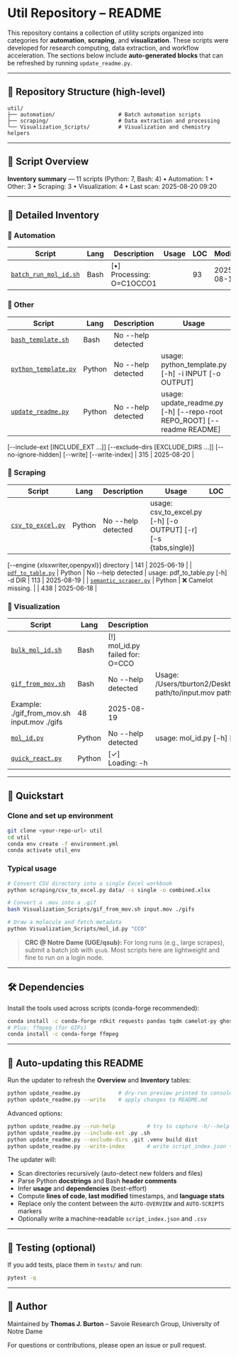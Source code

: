 # Util Repository – README

This repository contains a collection of utility scripts organized into categories for **automation**, **scraping**, and **visualization**. These scripts were developed for research computing, data extraction, and workflow acceleration. The sections below include **auto-generated blocks** that can be refreshed by running `update_readme.py`.

---

## 📂 Repository Structure (high-level)
```
util/
├── automation/                    # Batch automation scripts
├── scraping/                      # Data extraction and processing
└── Visualization_Scripts/         # Visualization and chemistry helpers
```

---

## 📜 Script Overview

<!-- BEGIN AUTO-OVERVIEW -->
**Inventory summary** — 11 scripts (Python: 7, Bash: 4) • Automation: 1 • Other: 3 • Scraping: 3 • Visualization: 4 • Last scan: 2025-08-20 09:20

<!-- END AUTO-OVERVIEW -->

---

## 🔧 Detailed Inventory

<!-- BEGIN AUTO-SCRIPTS -->
### 🔹 Automation

| Script | Lang | Description | Usage | LOC | Modified |
|---|---|---|---|---|---|
| [`batch_run_mol_id.sh`](Automation/batch_run_mol_id.sh) | Bash | [•] Processing: O=C1OCCO1 |  | 93 | 2025-08-19 |

### 🔹 Other

| Script | Lang | Description | Usage | LOC | Modified |
|---|---|---|---|---|---|
| [`bash_template.sh`](Templates/bash_template.sh) | Bash | No --help detected |  | 35 | 2025-08-19 |
| [`python_template.py`](Templates/python_template.py) | Python | No --help detected | usage: python_template.py [-h] -i INPUT [-o OUTPUT] | 34 | 2025-08-19 |
| [`update_readme.py`](update_readme.py) | Python | No --help detected | usage: update_readme.py [-h] [--repo-root REPO_ROOT] [--readme README]
[--include-ext [INCLUDE_EXT ...]]
[--exclude-dirs [EXCLUDE_DIRS ...]]
[--no-ignore-hidden] [--write] [--write-index] | 315 | 2025-08-20 |

### 🔹 Scraping

| Script | Lang | Description | Usage | LOC | Modified |
|---|---|---|---|---|---|
| [`csv_to_excel.py`](Scraping/csv_to_excel.py) | Python | No --help detected | usage: csv_to_excel.py [-h] [-o OUTPUT] [-r] [-s {tabs,single}]
[--engine {xlsxwriter,openpyxl}]
directory | 141 | 2025-06-19 |
| [`pdf_to_table.py`](Scraping/pdf_to_table.py) | Python | No --help detected | usage: pdf_to_table.py [-h] -d DIR | 113 | 2025-08-19 |
| [`semantic_scraper.py`](Scraping/semantic_scraper.py) | Python | ❌  Camelot missing. |  | 438 | 2025-06-18 |

### 🔹 Visualization

| Script | Lang | Description | Usage | LOC | Modified |
|---|---|---|---|---|---|
| [`bulk_mol_id.sh`](Visualization_Scripts/bulk_mol_id.sh) | Bash | [!] mol_id.py failed for: O=CCO |  | 97 | 2025-08-19 |
| [`gif_from_mov.sh`](Visualization_Scripts/gif_from_mov.sh) | Bash | No --help detected | Usage: /Users/tburton2/Desktop/Repos/Util/Visualization_Scripts/gif_from_mov.sh path/to/input.mov path/to/output_folder
Example: ./gif_from_mov.sh input.mov ./gifs | 48 | 2025-08-19 |
| [`mol_id.py`](Visualization_Scripts/mol_id.py) | Python | No --help detected | usage: mol_id.py [-h] [-o OUTPUT] [--no-multicolor] input | 319 | 2025-08-07 |
| [`quick_react.py`](Visualization_Scripts/quick_react.py) | Python | [✓] Loading: -h |  | 129 | 2025-08-19 |
<!-- END AUTO-SCRIPTS -->

---

## 🚀 Quickstart

### Clone and set up environment
```bash
git clone <your-repo-url> util
cd util
conda env create -f environment.yml
conda activate util_env
```

### Typical usage
```bash
# Convert CSV directory into a single Excel workbook
python scraping/csv_to_excel.py data/ -s single -o combined.xlsx

# Convert a .mov into a .gif
bash Visualization_Scripts/gif_from_mov.sh input.mov ./gifs

# Draw a molecule and fetch metadata
python Visualization_Scripts/mol_id.py "CCO"
```

> **CRC @ Notre Dame (UGE/qsub):** For long runs (e.g., large scrapes), submit a batch job with `qsub`. Most scripts here are lightweight and fine to run on a login node.

---

## 🛠 Dependencies
Install the tools used across scripts (conda-forge recommended):
```bash
conda install -c conda-forge rdkit requests pandas tqdm camelot-py ghostscript opencv tk pdfplumber ase matplotlib pillow xlsxwriter openpyxl
# Plus: ffmpeg (for GIFs)
conda install -c conda-forge ffmpeg
```

---

## 🔄 Auto-updating this README
Run the updater to refresh the **Overview** and **Inventory** tables:
```bash
python update_readme.py            # dry-run preview printed to console
python update_readme.py --write    # apply changes to README.md
```
Advanced options:
```bash
python update_readme.py --run-help          # try to capture -h/--help for scripts
python update_readme.py --include-ext .py .sh
python update_readme.py --exclude-dirs .git .venv build dist
python update_readme.py --write-index       # write script_index.json + .csv
```

The updater will:
- Scan directories recursively (auto-detect new folders and files)
- Parse Python **docstrings** and Bash **header comments**
- Infer **usage** and **dependencies** (best-effort)
- Compute **lines of code**, **last modified** timestamps, and **language stats**
- Replace only the content between the `AUTO-OVERVIEW` and `AUTO-SCRIPTS` markers
- Optionally write a machine-readable `script_index.json` and `.csv`

---

## 🧪 Testing (optional)
If you add tests, place them in `tests/` and run:
```bash
pytest -q
```

---

## 👤 Author
Maintained by **Thomas J. Burton** – Savoie Research Group, University of Notre Dame

For questions or contributions, please open an issue or pull request.
